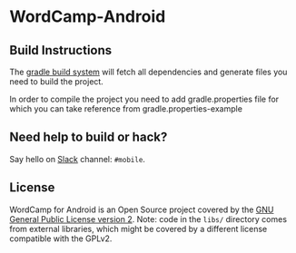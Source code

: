 # WordCamp-Android

## Build Instructions ##

The [gradle build system][1] will fetch all dependencies and generate
files you need to build the project.

In order to compile the project you need to add gradle.properties file for which you can take
reference from gradle.properties-example

## Need help to build or hack? ##

Say hello on [Slack][2] channel: `#mobile`.

## License ##

WordCamp for Android is an Open Source project covered by the
[GNU General Public License version 2](LICENSE.md). Note: code
in the `libs/` directory comes from external libraries, which might
be covered by a different license compatible with the GPLv2.

[1]: http://tools.android.com/tech-docs/new-build-system/user-guide
[2]: https://make.wordpress.org/chat/
